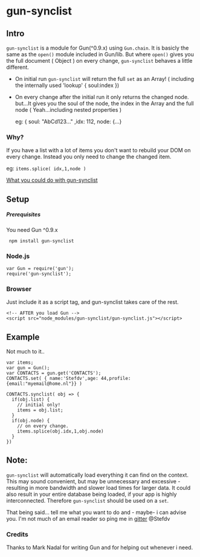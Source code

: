 # gun-synclist

## Intro

`gun-synclist` is a module for Gun(^0.9.x) using `Gun.chain`.
It is basicly the same as the  `open()` module included in Gun/lib. But where `open()` gives you the full document ( Object ) on every change, `gun-synclist` behaves a little different.

* On initial run `gun-synclist` will return the full `set` as an Array!
  ( including the internally used 'lookup' { soul:index })
* On every change after the initial run it only returns the changed node.
  but...It gives you the soul of the node, the index in the Array and the full
  node ( Yeah...including nested properties )

  eg: { soul: "AbCd123..." ,idx: 112, node: {...}

### Why?
If you have a list with a lot of items you don't want to rebuild your DOM on every change. Instead you only need to change the changed item.

eg: `items.splice( idx,1,node )`

[What you could do with gun-synclist]( https://codepen.io/Stefdv/pen/WzJwqq )

## Setup

##### Prerequisites
You need Gun ^0.9.x
```
 npm install gun-synclist
```

### Node.js
```
var Gun = require('gun');
require('gun-synclist');
```

### Browser
Just include it as a script tag, and gun-synclist takes care of the rest.
```
<!-- AFTER you load Gun -->
<script src="node_modules/gun-synclist/gun-synclist.js"></script>
```

## Example
Not much to it..

```
var items;
var gun = Gun();
var CONTACTS = gun.get('CONTACTS');
CONTACTS.set( { name:'Stefdv',age: 44,profile:{email:"myemail@home.nl"}} )

CONTACTS.synclist( obj => {
  if(obj.list) {
    // initial only!
    items = obj.list;
  } 
  if(obj.node) {
    // on every change.
    items.splice(obj.idx,1,obj.node)
  }
})
```

## Note: 
`gun-synclist` will automatically load everything it can find on the context. This may sound convenient, but may be unnecessary and excessive - resulting in more bandwidth and slower load times for larger data. It could also result in your entire database being loaded, if your app is highly interconnected.
Therefore `gun-synclist` should be used on a `set`. 

 That being said... tell me what you want to do and - maybe- i can advise you. I'm not much of an email reader so ping me in [gitter](https://gitter.im/amark/gun) @Stefdv
 
### Credits
Thanks to Mark Nadal for writing Gun and for helping out whenever i need.
